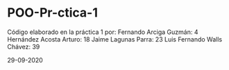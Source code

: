 # POO-Pr-ctica-1
Código elaborado en la práctica 1 por:
  Fernando Arciga Guzmán: 4
  Hernández Acosta Arturo: 18
  Jaime Lagunas Parra: 23
  Luis Fernando Walls Chávez: 39
  
29-09-2020
